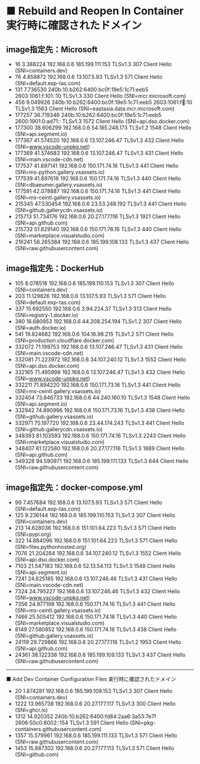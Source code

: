 # ■ Rebuild and Reopen In Container 実行時に確認されたドメイン

## image指定先：Microsoft

- 16	3.388224	192.168.0.6	185.199.111.153	TLSv1.3	307	Client Hello (SNI=containers.dev)
- 76	4.858872	192.168.0.6	13.107.5.93	TLSv1.3	571	Client Hello (SNI=default.exp-tas.com)
- 131	7.736530	240b:10:b262:6400:bc0f:19e5:1c71:eeb5	2603:1061:f:101::10	TLSv1.3	330	Client Hello (SNI=mcr.microsoft.com)
- 456	9.049926	240b:10:b262:6400:bc0f:19e5:1c71:eeb5	2603:1061:f:100::10	TLSv1.3	1563	Client Hello (SNI=eastasia.data.mcr.microsoft.com)
- 177257	36.719346	240b:10:b262:6400:bc0f:19e5:1c71:eeb5	2600:1901:0:ad71::	TLSv1.3	1572	Client Hello (SNI=api.dso.docker.com)
- 177300	38.606299	192.168.0.6	54.185.248.173	TLSv1.2	1548	Client Hello (SNI=api.segment.io)
- 177367	41.574520	192.168.0.6	13.107.246.47	TLSv1.3	432	Client Hello (SNI=www.vscode-unpkg.net)
- 177369	41.574683	192.168.0.6	13.107.246.47	TLSv1.3	431	Client Hello (SNI=main.vscode-cdn.net)
- 177537	41.897141	192.168.0.6	150.171.74.16	TLSv1.3	441	Client Hello (SNI=ms-python.gallery.vsassets.io)
- 177539	41.897618	192.168.0.6	150.171.74.16	TLSv1.3	440	Client Hello (SNI=dbaeumer.gallery.vsassets.io)
- 177591	42.078887	192.168.0.6	150.171.74.16	TLSv1.3	441	Client Hello (SNI=ms-ceintl.gallery.vsassets.io)
- 215345	47.530454	192.168.0.6	23.53.248.192	TLSv1.3	441	Client Hello (SNI=github.gallerycdn.vsassets.io)
- 215713	51.734176	192.168.0.6	20.27.177.116	TLSv1.3	1921	Client Hello (SNI=api.github.com)
- 215732	51.829140	192.168.0.6	150.171.76.16	TLSv1.3	440	Client Hello (SNI=marketplace.visualstudio.com)
- 216241	56.265384	192.168.0.6	185.199.108.133	TLSv1.3	437	Client Hello (SNI=raw.githubusercontent.com)

## image指定先：DockerHub

- 105	8.078518	192.168.0.6	185.199.110.153	TLSv1.3	307	Client Hello (SNI=containers.dev)
- 203	11.129826	192.168.0.6	13.107.5.93	TLSv1.3	571	Client Hello (SNI=default.exp-tas.com)
- 337	15.692550	192.168.0.6	3.94.224.37	TLSv1.3	313	Client Hello (SNI=registry-1.docker.io)
- 380	16.680953	192.168.0.6	44.208.254.194	TLSv1.2	307	Client Hello (SNI=auth.docker.io)
- 541	19.824682	192.168.0.6	104.16.98.215	TLSv1.2	571	Client Hello (SNI=production.cloudflare.docker.com)
- 332072	71.199753	192.168.0.6	13.107.246.47	TLSv1.3	431	Client Hello (SNI=main.vscode-cdn.net)
- 332081	71.223972	192.168.0.6	34.107.240.12	TLSv1.3	1552	Client Hello (SNI=api.dso.docker.com)
- 332165	71.495998	192.168.0.6	13.107.246.47	TLSv1.3	432	Client Hello (SNI=www.vscode-unpkg.net)
- 332211	71.894220	192.168.0.6	150.171.73.16	TLSv1.3	441	Client Hello (SNI=ms-ceintl.gallery.vsassets.io)
- 332404	73.846733	192.168.0.6	44.240.160.10	TLSv1.3	1548	Client Hello (SNI=api.segment.io)
- 332942	74.890996	192.168.0.6	150.171.73.16	TLSv1.3	438	Client Hello (SNI=github.gallery.vsassets.io)
- 332971	75.197720	192.168.0.6	23.44.174.243	TLSv1.3	441	Client Hello (SNI=github.gallerycdn.vsassets.io)
- 348393	81.103593	192.168.0.6	150.171.74.16	TLSv1.3	2243	Client Hello (SNI=marketplace.visualstudio.com)
- 348407	81.122580	192.168.0.6	20.27.177.116	TLSv1.3	1889	Client Hello (SNI=api.github.com)
- 349328	94.590971	192.168.0.6	185.199.111.133	TLSv1.3	644	Client Hello (SNI=raw.githubusercontent.com)


## image指定先：docker-compose.yml

- 99	7.457684	192.168.0.6	13.107.5.93	TLSv1.3	571	Client Hello (SNI=default.exp-tas.com)
- 125	9.236144	192.168.0.6	185.199.110.153	TLSv1.3	307	Client Hello (SNI=containers.dev)
- 213	14.628036	192.168.0.6	151.101.64.223	TLSv1.3	571	Client Hello (SNI=pypi.org)
- 322	14.884096	192.168.0.6	151.101.64.223	TLSv1.3	571	Client Hello (SNI=files.pythonhosted.org)
- 7076	21.204264	192.168.0.6	34.107.240.12	TLSv1.3	1552	Client Hello (SNI=api.dso.docker.com)
- 7103	21.547183	192.168.0.6	52.13.54.113	TLSv1.3	1548	Client Hello (SNI=api.segment.io)
- 7241	24.625185	192.168.0.6	13.107.246.46	TLSv1.3	431	Client Hello (SNI=main.vscode-cdn.net)
- 7324	24.795227	192.168.0.6	13.107.246.46	TLSv1.3	432	Client Hello (SNI=www.vscode-unpkg.net)
- 7356	24.977198	192.168.0.6	150.171.74.16	TLSv1.3	441	Client Hello (SNI=ms-ceintl.gallery.vsassets.io)
- 7466	25.505412	192.168.0.6	150.171.74.16	TLSv1.3	440	Client Hello (SNI=marketplace.visualstudio.com)
- 8149	27.580852	192.168.0.6	150.171.74.16	TLSv1.3	438	Client Hello (SNI=github.gallery.vsassets.io)
- 24119	29.729866	192.168.0.6	20.27.177.116	TLSv1.2	1953	Client Hello (SNI=api.github.com)
- 24361	38.122338	192.168.0.6	185.199.109.133	TLSv1.3	437	Client Hello (SNI=raw.githubusercontent.com)

---
 ■ Add Dev Container Configuration Files 実行時に確認されたドメイン

- 20	1.874281	192.168.0.6	185.199.109.153	TLSv1.3	307	Client Hello (SNI=containers.dev)
- 1222	13.965738	192.168.0.6	20.27.177.117	TLSv1.3	300	Client Hello (SNI=ghcr.io)
- 1312	14.920352	240b:10:b262:6400:fd84:2aa6:3a53:7e7f	2606:50c0:8002::154	TLSv1.3	591	Client Hello (SNI=pkg-containers.githubusercontent.com)
- 1357	15.579961	192.168.0.6	185.199.111.133	TLSv1.3	571	Client Hello (SNI=raw.githubusercontent.com)
- 1453	15.887302	192.168.0.6	20.27.177.113	TLSv1.3	571	Client Hello (SNI=github.com)